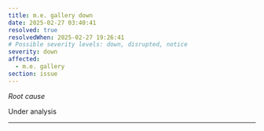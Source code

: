 ```yaml
---
title: m.e. gallery down
date: 2025-02-27 03:40:41
resolved: true
resolvedWhen: 2025-02-27 19:26:41
# Possible severity levels: down, disrupted, notice
severity: down
affected:
  - m.e. gallery
section: issue
---
```


*Root cause*

Under analysis

---



